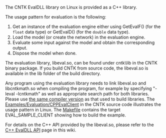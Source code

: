 The CNTK EvalDLL library on Linux is provided as a C++ library. 

The usage pattern for evaluation is the following: 
   
1. Get an instance of the evaluation engine either using GetEvalF() (for the `float` data type) or GetEvalD() (for the `double` data type).    
2. Load the model (or create the network) in the evaluation engine.    
3. Evaluate some input against the model and obtain the corresponding output.    
4. Dispose the model when done.    

The evaluation library, libeval.so, can be found under cntk\lib in the CNTK binary package. If you build CNTK from source code, the libeval.so is available in the lib folder of the build directory. 

Any program using the evaluation library needs to link libeval.so and libcntkmath.so when compiling the program, for example by specifying "-leval -lcntkmath" as well as appropriate search path for both libraries. Please use [the same compiler version](https://github.com/Microsoft/CNTK/wiki/Setup-CNTK-on-Linux#c-compiler) as that used to build libraries. The [Examples/Evaluation/CPPEvalClient](https://github.com/Microsoft/CNTK/blob/master/Examples/Evaluation/CPPEvalClient) in the CNTK source code illustrates the usage pattern in Linux. The [Makefile](https://github.com/Microsoft/CNTK/blob/master/Makefile) contains the target EVAL_SAMPLE_CLIENT showing how to build the example.

For details on the C++ API provided by the libeval.so, please refer to the [C++ EvalDLL API](./Native-EvalDLL-API) page in this wiki.